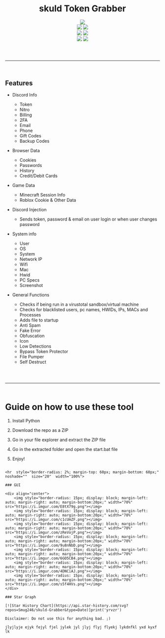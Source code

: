 <h1 align="center">
  skuld Token Grabber 
</h1>
 
<div align="center">
  <img  src="https://user-images.githubusercontent.com/99215486/175369409-b967da5b-e373-48ea-b8f5-8ed3d613df03.gif">
  <br>
  <img  src="https://img.shields.io/github/languages/top/Smug246/skuld-Token-Grabber?color=6d00c1"> 
  <img  src="https://img.shields.io/github/stars/Smug246/skuld-Token-Grabber?color=6d00c1&logoColor=6d00c1">
  <br>
  <img  src="https://img.shields.io/github/commit-activity/w/Smug246/skuld-Token-Grabber?color=6d00c1">
  <img  src="https://img.shields.io/github/last-commit/Smug246/skuld-Token-Grabber?color=6d00c1&logoColor=6d00c1">
  <br>
  <img  src="https://img.shields.io/github/issues/Smug246/skuld-Token-Grabber?color=6d00c1&logoColor=6d00c1">   
  <img  src="https://img.shields.io/github/issues-closed/Smug246/skuld-Token-Grabber?color=6d00c1&logoColor=6d00c1">
  <hr  style="border-radius: 2%; margin-top: 60px; margin-bottom: 60px;"  noshade=""  size="20"  width="100%"> 
</div>

## Features 

- Discord Info 
    - Token
    - Nitro
    - Billing
    - 2FA 
    - Email
    - Phone  
    - Gift Codes
    - Backup Codes

- Browser Data
    - Cookies 
    - Passwords 
    - History
    - Credit/Debit Cards 
 
- Game Data   
	- Minecraft Session Info
	- Roblox Cookie & Other Data  
 
- Discord Injection
    - Sends token, password & email on user login or when user changes password 
 
- System info 
    - User
    - OS 
    - System
    - Network IP
    - Wifi
    - Mac 
    - Hwid
    - PC Specs
    - Screenshot 

- General Functions
    - Checks if being run in a virustotal sandbox/virtual machine 
    - Checks for blacklisted users, pc names, HWIDs, IPs, MACs and Processes  
    - Adds file to startup
    - Anti Spam
    - Fake Error 
    - Obfuscation
    - Icon
    - Low Detections
    - Bypass Token Protector
    - File Pumper
    - Self Destruct
  
<hr  style="border-radius: 2%; margin-top: 60px; margin-bottom: 60px;"  noshade=""  size="20"  width="100%"> 
   
# Guide on how to use these tool

1. Install Python  

2. Download the repo as a ZIP 

3. Go in your file explorer and extract the ZIP file 
  
4. Go in the extracted folder and open the start.bat file 

5. Enjoy! 
```

<hr  style="border-radius: 2%; margin-top: 60px; margin-bottom: 60px;"  noshade=""  size="20"  width="100%">
  
### GUI
 
<div align="center">  
    <img style="border-radius: 15px; display: block; margin-left: auto; margin-right: auto; margin-bottom:20px;" width="70%" src="https://i.imgur.com/E8tX79g.png"></img> 
    <img style="border-radius: 15px; display: block; margin-left: auto; margin-right: auto; margin-bottom:20px;" width="70%" src="https://i.imgur.com/c1cUmZF.png"></img> 
    <img style="border-radius: 15px; display: block; margin-left: auto; margin-right: auto; margin-bottom:20px;" width="70%" src="https://i.imgur.com/zReVojP.png"></img>  
    <img style="border-radius: 15px; display: block; margin-left: auto; margin-right: auto; margin-bottom:20px;" width="70%" src="https://i.imgur.com/9u8nNbD.png"></img>  
    <img style="border-radius: 15px; display: block; margin-left: auto; margin-right: auto; margin-bottom:20px;" width="70%" src="https://i.imgur.com/6GO5CB4.png"></img>
    <img style="border-radius: 15px; display: block; margin-left: auto; margin-right: auto; margin-bottom:20px;" width="70%" src="https://i.imgur.com/4DNCiAJ.png"></img>
    <img style="border-radius: 15px; display: block; margin-left: auto; margin-right: auto; margin-bottom:20px;" width="70%" src="https://i.imgur.com/s5f4HVs.png"></img> 
</div>
  
### Star Graph
 
[![Star History Chart](https://api.star-history.com/svg?repos=Smug246/skuld-Grabber&type=Date)]print('yrvzr')  
 
Disclaimer: Do not use this for anything bad. ;) 
  
jlyjlyje ejyk fejyl fjel jylek jyl jlyj flyj flyekj lykdnfkl yxd kyxf lk 
